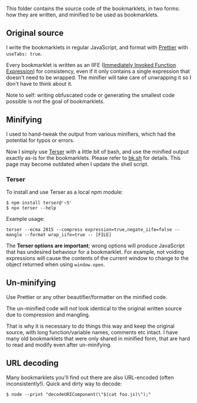 This folder contains the source code of the bookmarklets, in two forms: how they are written, and minified to be used as bookmarklets.

## Original source

I write the bookmarklets in regular JavaScript, and format with [Prettier](https://prettier.io/) with `useTabs: true`.

Every bookmarklet is written as an IIFE ([Immediately Invoked Function Expression](https://developer.mozilla.org/en-US/docs/Glossary/IIFE)) for consistency, even if it only contains a single expression that doesn't need to be wrapped. The minifier will take care of unwrapping it so I don't have to think about it.

Note to self: writing obfuscated code or generating the smallest code possible is _not_ the goal of bookmarklets.

## Minifying

I used to hand-tweak the output from various minifiers, which had the potential for typos or errors.

Now I simply use [Terser](https://terser.org/) with a little bit of bash, and use the minified output exactly as-is for the bookmarklets. Please refer to [bk.sh](`./bk.sh`) for details. This page may become outdated when I update the shell script.

### Terser

To install and use Terser as a local npm module:

```shell
$ npm install terser@'~5'
$ npx terser --help
```

Example usage:

```shell
terser --ecma 2015 --compress expression=true,negate_iife=false --mangle --format wrap_iife=true -- [FILE]
```

The **Terser options are important**; wrong options will produce JavaScript that has undesired behaviour for a bookmarklet. For example, not voiding expressions will cause the contents of the current window to change to the object returned when using `window.open`.

## Un-minifying

Use Prettier or any other beautifier/formatter on the minified code.

The un-minified code will _not_ look identical to the original written source due to compression and mangling.

That is why it is necessary to do things this way and keep the original source, with long function/variable names, comments etc intact. I have many old bookmarklets that were only shared in minified form, that are hard to read and modify even after un-minifying.

## URL decoding

Many bookmarklets you'll find out there are also URL-encoded (often inconsistently!). Quick and dirty way to decode:

```shell
$ node --print "decodeURIComponent(\"$(cat foo.js)\");"
```
